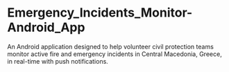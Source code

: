 # Emergency_Incidents_Monitor-Android_App
An Android application designed to help volunteer civil protection teams monitor active fire and emergency incidents in Central Macedonia, Greece, in real-time with push notifications.
